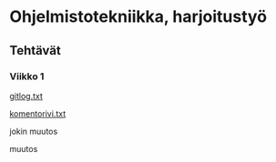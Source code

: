 # Ohjelmistotekniikka, harjoitustyö
## Tehtävät
### Viikko 1
[gitlog.txt](https://github.com/tapsamies/ot-harjoitustyo/blob/master/laskarit/viikko1/gitlog.txt)

[komentorivi.txt](https://github.com/tapsamies/ot-harjoitustyo/blob/master/laskarit/viikko1/komentorivi.txt)

jokin muutos

muutos
